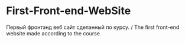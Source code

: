 # First-Front-end-WebSite
Первый фронтэнд веб сайт сделанный по курсу. / The first front-end website made according to the course
